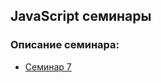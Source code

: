 ## JavaScript семинары

### Описание семинара:

- [Семинар 7](https://github.com/Roman100500/js-seminar/blob/main/Lesson_7/Workshop7.pptx)
